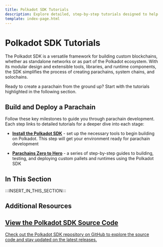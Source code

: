 ```yaml
---
title: Polkadot SDK Tutorials
description: Explore detailed, step-by-step tutorials designed to help you gain hands-on experience building custom solutions with the Polkadot SDK.
template: index-page.html
---
```


# Polkadot SDK Tutorials

The Polkadot SDK is a versatile framework for building custom blockchains, whether as standalone networks or as part of the Polkadot ecosystem. With its modular design and extensible tools, libraries, and runtime components, the SDK simplifies the process of creating parachains, system chains, and solochains.

Ready to create a parachain from the ground up? Start with the tutorials highlighted in the following section.

## Build and Deploy a Parachain

Follow these key milestones to guide you through parachain development. Each step links to detailed tutorials for a deeper dive into each stage:

- [**Install the Polkadot SDK**](/develop/parachains/install-polkadot-sdk/) - set up the necessary tools to begin building on Polkadot. This step will get your environment ready for parachain development

- [**Parachains Zero to Hero**](/tutorials/polkadot-sdk/parachains/zero-to-hero/) - a series of step-by-step guides to building, testing, and deploying custom pallets and runtimes using the Polkadot SDK

## In This Section

:::INSERT_IN_THIS_SECTION:::

## Additional Resources

<div class="subsection-wrapper">
  <div class="card">
    <a href="https://github.com/paritytech/polkadot-sdk" target="_blank">
      <h2 class="title">View the Polkadot SDK Source Code</h2>
      <p class="description">Check out the Polkadot SDK repository on GitHub to explore the source code and stay updated on the latest releases.</p>
    </a>
  </div>
</div>
